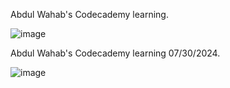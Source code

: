 Abdul Wahab's Codecademy learning.

![image](https://github.com/user-attachments/assets/afcac58e-5bdc-46d6-aa37-f580fa7a7d5e)

Abdul Wahab's Codecademy learning 07/30/2024.

![image](https://github.com/user-attachments/assets/f5925794-b7c5-4239-9c47-8f8a3b1b0fc3)


